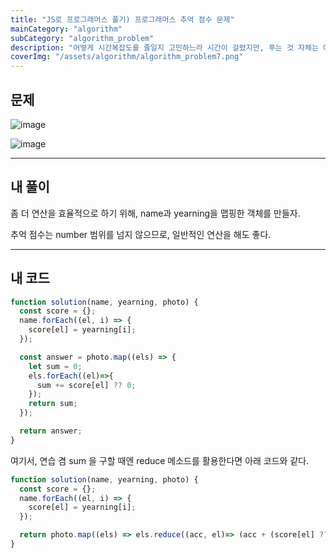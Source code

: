 ```yaml
---
title: "JS로 프로그래머스 풀기) 프로그래머스 추억 점수 문제"
mainCategory: "algorithm"
subCategory: "algorithm_problem"
description: "어떻게 시간복잡도를 줄일지 고민하느라 시간이 걸렸지만, 푸는 것 자체는 어렵진 않았다."
coverImg: "/assets/algorithm/algorithm_problem7.png"
---
```


## 문제 

![image](/assets/algorithm/algorithm_problem7.png)

![image](/assets/algorithm/algorithm_problem7_1.png)

***

## 내 풀이
좀 더 연산을 효율적으로 하기 위해, name과 yearning을 맵핑한 객체를 만들자.

추억 점수는 number 범위를 넘지 않으므로, 일반적인 연산을 해도 좋다.

*** 

## 내 코드

```js
function solution(name, yearning, photo) {
  const score = {};
  name.forEach((el, i) => {
    score[el] = yearning[i];
  });

  const answer = photo.map((els) => {
    let sum = 0;
    els.forEach((el)=>{
      sum += score[el] ?? 0;
    });
    return sum;
  });

  return answer;
}
```

여기서, 연습 겸 sum 을 구할 때엔 reduce 메소드를 활용한다면 아래 코드와 같다.

```js
function solution(name, yearning, photo) {
  const score = {};
  name.forEach((el, i) => {
    score[el] = yearning[i];
  });

  return photo.map((els) => els.reduce((acc, el)=> (acc + (score[el] ?? 0)), 0));
}
```